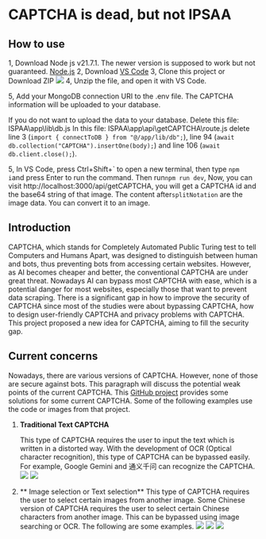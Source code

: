 # CAPTCHA is dead, but not IPSAA

## How to use

1, Download Node js  v21.7.1. The newer version is supposed to work but not guaranteed.
[Node.js](https://nodejs.org/en/download)
2, Download [VS Code](https://code.visualstudio.com/)
3, Clone this project or Download ZIP
![](https://raw.githubusercontent.com/Bob8259/IPSAA/main/image/zip.jpg)
4, Unzip the file, and open it with VS Code.

5, Add your MongoDB connection URI to the .env file. The CAPTCHA information will be uploaded to your database.

If you do not want to upload the data to your database. Delete this file: ISPAA\app\lib\db.js
In this file: ISPAA\app\api\getCAPTCHA\route.js delete line 3 (`import { connectToDB } from "@/app/lib/db";`), line 94 (`await db.collection("CAPTCHA").insertOne(body);`) and line 106 (`await db.client.close();`).

5, In VS Code, press Ctrl+Shift+\` to open a new terminal, then type `npm i`and press Enter to run the command. Then run`npm run dev`, Now, you can visit http://localhost:3000/api/getCAPTCHA, you will get a CAPTCHA id and the base64 string of that image. The content after`splitNotation` are the image data. You can convert it to an image.

## Introduction

CAPTCHA, which stands for Completely Automated Public Turing test to tell Computers and Humans Apart, was designed to distinguish between human and bots, thus preventing bots from accessing certain websites. However, as AI becomes cheaper and better, the conventional CAPTCHA are under great threat. Nowadays AI can bypass most CAPTCHA with ease, which is a potential danger for most websites, especially those that want to prevent data scraping. There is a significant gap in how to improve the security of CAPTCHA since most of the studies were about bypassing CAPTCHA, how to design user-friendly CAPTCHA and privacy problems with CAPTCHA. This project proposed a new idea for CAPTCHA, aiming to fill the security gap.
## Current concerns

Nowadays, there are various versions of CAPTCHA. However, none of those are secure against bots. This paragraph will discuss the potential weak points of the current CAPTCHA. This [GitHub project](https://github.com/sml2h3/ddddocr) provides some solutions for some current CAPTCHA. Some of the following examples use the code or images from that project.


1. **Traditional Text CAPTCHA**
   
   This type of CAPTCHA requires the user to input the text which is written in a distorted way. With the development of OCR (Optical character recognition), this type of CAPTCHA can be bypassed easily. For example, Google Gemini and 通义千问 can recognize the CAPTCHA.
   ![](https://raw.githubusercontent.com/Bob8259/IPSAA/main/image/text1.png)
   ![](https://raw.githubusercontent.com/Bob8259/IPSAA/main/image/text2.png)

2. ** Image selection or Text selection**
   This type of CAPTCHA requires the user to select certain images from another image. Some Chinese version of CAPTCHA requires the user to select certain Chinese characters from another image. This can be bypassed using image searching or OCR. The following are some examples.
   ![](https://raw.githubusercontent.com/Bob8259/IPSAA/main/image/item%20selection%20question.png)
   ![](https://raw.githubusercontent.com/Bob8259/IPSAA/main/image/item%20selection%20answer.png.png)
   ![](https://raw.githubusercontent.com/Bob8259/IPSAA/main/image/text%20selection.png)

